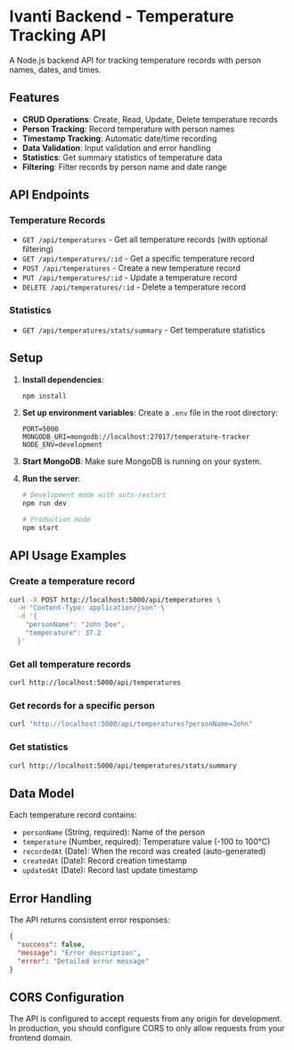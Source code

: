# Ivanti Backend - Temperature Tracking API

A Node.js backend API for tracking temperature records with person names, dates, and times.

## Features

- **CRUD Operations**: Create, Read, Update, Delete temperature records
- **Person Tracking**: Record temperature with person names
- **Timestamp Tracking**: Automatic date/time recording
- **Data Validation**: Input validation and error handling
- **Statistics**: Get summary statistics of temperature data
- **Filtering**: Filter records by person name and date range

## API Endpoints

### Temperature Records

- `GET /api/temperatures` - Get all temperature records (with optional filtering)
- `GET /api/temperatures/:id` - Get a specific temperature record
- `POST /api/temperatures` - Create a new temperature record
- `PUT /api/temperatures/:id` - Update a temperature record
- `DELETE /api/temperatures/:id` - Delete a temperature record

### Statistics

- `GET /api/temperatures/stats/summary` - Get temperature statistics

## Setup

1. **Install dependencies**:

   ```bash
   npm install
   ```

2. **Set up environment variables**:
   Create a `.env` file in the root directory:

   ```
   PORT=5000
   MONGODB_URI=mongodb://localhost:27017/temperature-tracker
   NODE_ENV=development
   ```

3. **Start MongoDB**:
   Make sure MongoDB is running on your system.

4. **Run the server**:

   ```bash
   # Development mode with auto-restart
   npm run dev

   # Production mode
   npm start
   ```

## API Usage Examples

### Create a temperature record

```bash
curl -X POST http://localhost:5000/api/temperatures \
  -H "Content-Type: application/json" \
  -d '{
    "personName": "John Doe",
    "temperature": 37.2
  }'
```

### Get all temperature records

```bash
curl http://localhost:5000/api/temperatures
```

### Get records for a specific person

```bash
curl "http://localhost:5000/api/temperatures?personName=John"
```

### Get statistics

```bash
curl http://localhost:5000/api/temperatures/stats/summary
```

## Data Model

Each temperature record contains:

- `personName` (String, required): Name of the person
- `temperature` (Number, required): Temperature value (-100 to 100°C)
- `recordedAt` (Date): When the record was created (auto-generated)
- `createdAt` (Date): Record creation timestamp
- `updatedAt` (Date): Record last update timestamp

## Error Handling

The API returns consistent error responses:

```json
{
  "success": false,
  "message": "Error description",
  "error": "Detailed error message"
}
```

## CORS Configuration

The API is configured to accept requests from any origin for development. In production, you should configure CORS to only allow requests from your frontend domain.
